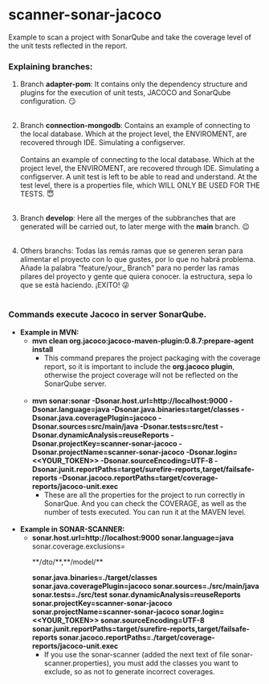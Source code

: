 # scanner-sonar-jacoco
Example to scan a project with SonarQube and take the coverage level of the unit tests reflected in the report.

### Explaining branches:

1. Branch **adapter-pom**:
   It contains only the dependency structure and plugins for the execution of unit tests, JACOCO and SonarQube configuration. :smirk:
   <br/><br/>

2. Branch **connection-mongodb**: Contains an example of connecting to the local database. Which at the project level, the ENVIROMENT, are recovered through IDE. Simulating a configserver.
   <br/><br/>
   Contains an example of connecting to the local database. Which at the project level, the ENVIROMENT, are recovered through IDE. Simulating a configserver.
   A unit test is left to be able to read and understand. At the test level, there is a properties file, which WILL ONLY BE USED FOR THE TESTS. :innocent: <br/><br/>

3. Branch **develop**: Here all the merges of the subbranches that are generated will be carried out, to later merge with the **main** branch. :wink: <br/><br/>
4. Others branchs: 	Todas las remás ramas que se generen seran para alimentar el proyecto con lo que gustes, por lo que no habrá problema.
   Añade la palabra "feature/your_ Branch" para no perder las ramas pilares del proyecto y gente que quiera conocer. la estructura, sepa lo que se está haciendo. ¡EXITO! :stuck_out_tongue_winking_eye:
   <br/><br/>

### Commands execute Jacoco in server SonarQube. 
* **Example in MVN:**
    <br>
    * **mvn clean org.jacoco:jacoco-maven-plugin:0.8.7:prepare-agent install**
      <br>
      * This command prepares the project packaging with the coverage report, so it is important to include the **org.jacoco plugin**, otherwise the project coverage will not be reflected on the SonarQube server.
      <br/><br/>
    * **mvn sonar:sonar -Dsonar.host.url=http://localhost:9000 -Dsonar.language=java -Dsonar.java.binaries=target/classes -Dsonar.java.coveragePlugin=jacoco -Dsonar.sources=src/main/java -Dsonar.tests=src/test -Dsonar.dynamicAnalysis=reuseReports -Dsonar.projectKey=scanner-sonar-jacoco -Dsonar.projectName=scanner-sonar-jacoco -Dsonar.login=<<YOUR_TOKEN>> -Dsonar.sourceEncoding=UTF-8 -Dsonar.junit.reportPaths=target/surefire-reports,target/failsafe-reports -Dsonar.jacoco.reportPaths=target/coverage-reports/jacoco-unit.exec**
      <br>
        * These are all the properties for the project to run correctly in SonarQue.
          And you can check the COVERAGE, as well as the number of tests executed. You can run it at the MAVEN level.
          <br/><br/>
* **Example in SONAR-SCANNER:**
    * **sonar.host.url=http://localhost:9000
      sonar.language=java**
      sonar.coverage.exclusions=<p>&#42;&#42;/dto/&#42;&#42;,&#42;&#42;/model/&#42;&#42;</p>
      **sonar.java.binaries=./target/classes
      sonar.java.coveragePlugin=jacoco
      sonar.sources=./src/main/java
      sonar.tests=./src/test
      sonar.dynamicAnalysis=reuseReports
      sonar.projectKey=scanner-sonar-jacoco
      sonar.projectName=scanner-sonar-jacoco
      sonar.login=<<YOUR_TOKEN>>
      sonar.sourceEncoding=UTF-8
      sonar.junit.reportPaths=target/surefire-reports,target/failsafe-reports
      sonar.jacoco.reportPaths=./target/coverage-reports/jacoco-unit.exec**
      <br>
        * If you use the sonar-scanner (added the next text of file sonar-scanner.properties), you must add the classes you want to exclude, so as not to generate incorrect coverages.
          <br/><br/>
